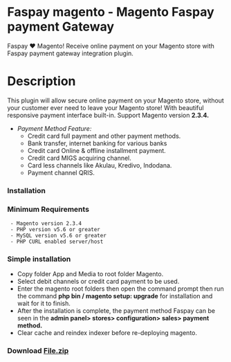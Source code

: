 # Faspay magento - Magento Faspay payment Gateway

Faspay ❤️ Magento! Receive online payment on your Magento store with Faspay payment gateway integration plugin.


# Description

This plugin will allow secure online payment on your Magento store, without your customer ever need to leave your Magento store! With beautiful responsive payment interface built-in. Support Magento version **2.3.4.**

-   _Payment Method Feature:_
    -   Credit card full payment and other payment methods.
    -   Bank transfer, internet banking for various banks
    -   Credit card Online & offline installment payment.
    -   Credit card MIGS acquiring channel.
    -   Card less channels like Akulau, Kredivo, Indodana.
    -   Payment channel QRIS.

### Installation 

### Minimum Requirements
```
 - Magento version 2.3.4
 - PHP version v5.6 or greater
 - MySQL version v5.6 or greater
 - PHP CURL enabled server/host
```
### Simple installation

 - Copy folder App and Media to root folder Magento.
 - Select debit channels or credit card payment to be used.
 - Enter the magento root folders then open the command prompt then run the command **php bin / magento setup: upgrade** for installation and wait for it to finish.
 - After the installation is complete, the payment method Faspay can be seen in the **admin panel> stores> configuration> sales> payment method.**
 - Clear cache and reindex indexer before re-deploying magento.
 
 ### Download [File.zip](https://github.com/faspay-team/Magento/raw/master/Faspay.zip)
